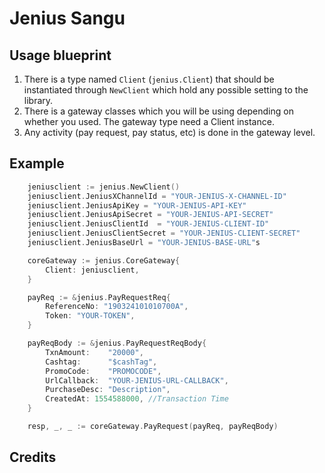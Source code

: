 # Jenius Sangu

## Usage blueprint

1. There is a type named `Client` (`jenius.Client`) that should be instantiated through `NewClient` which hold any possible setting to the library.
2. There is a gateway classes which you will be using depending on whether you used. The gateway type need a Client instance.
3. Any activity (pay request, pay status, etc) is done in the gateway level.

## Example

```go
    jeniusclient := jenius.NewClient()
    jeniusclient.JeniusXChannelId = "YOUR-JENIUS-X-CHANNEL-ID"
    jeniusclient.JeniusApiKey = "YOUR-JENIUS-API-KEY"
    jeniusclient.JeniusApiSecret = "YOUR-JENIUS-API-SECRET"
    jeniusclient.JeniusClientId  = "YOUR-JENIUS-CLIENT-ID"
    jeniusclient.JeniusClientSecret = "YOUR-JENIUS-CLIENT-SECRET"
    jeniusclient.JeniusBaseUrl = "YOUR-JENIUS-BASE-URL"s

    coreGateway := jenius.CoreGateway{
        Client: jeniusclient,
    }

    payReq := &jenius.PayRequestReq{
        ReferenceNo: "190324101010700A",
        Token: "YOUR-TOKEN",
    }

    payReqBody := &jenius.PayRequestReqBody{
        TxnAmount:    "20000",
        Cashtag:      "$cashTag",
        PromoCode:    "PROMOCODE",
        UrlCallback:  "YOUR-JENIUS-URL-CALLBACK",
        PurchaseDesc: "Description",
        CreatedAt: 1554588000, //Transaction Time
    }

    resp, _, _ := coreGateway.PayRequest(payReq, payReqBody)
```

## Credits
[Midtrans Library for Go(lang)]: https://github.com/veritrans/go-midtrans
